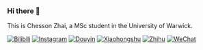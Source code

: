 ### Hi there 👋
This is Chesson Zhai, a MSc student in the University of Warwick.

[![Bilibili](https://img.shields.io/badge/Bilibili-杂食老翟-00A1D6?style=flat-square&logo=bilibili)](https://space.bilibili.com/474510573)
[![Instagram](https://img.shields.io/badge/Instagram-%40chessonzhai-E4405F?style=flat-square&logo=instagram)](https://www.instagram.com/chessonzhai/)
[![Douyin](https://img.shields.io/badge/Douyin-杂食老翟-FF4500?style=flat-square&logo=tiktok)](https://www.douyin.com/user/Chesson.Zhai)
[![Xiaohongshu](https://img.shields.io/badge/小红书-杂食老翟-FF4500?style=flat-square&logo=xiaohongshu)](https://www.xiaohongshu.com/user/profile/ChessonZhai)
[![Zhihu](https://img.shields.io/badge/知乎-杂食老翟-0084FF?style=flat-square)](https://www.zhihu.com/people/za-shi-lao-di)
[![WeChat](https://img.shields.io/badge/WeChat-杂食老翟的奇思妙想-07C160?style=flat-square&logo=wechat)](https://mp.weixin.qq.com/mp/profile_ext?action=home&__biz=MzkxMTMwNDQzOA==&scene=124#wechat_redirect)


